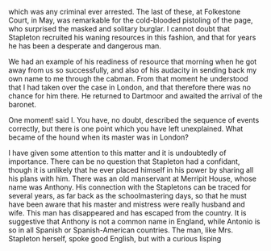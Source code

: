 which was any criminal ever arrested. The last of these, at Folkestone
Court, in May, was remarkable for the cold-blooded pistoling of the
page, who surprised the masked and solitary burglar. I cannot doubt that
Stapleton recruited his waning resources in this fashion, and that for
years he has been a desperate and dangerous man.

We had an example of his readiness of resource that morning when he
got away from us so successfully, and also of his audacity in sending
back my own name to me through the cabman. From that moment he
understood that I had taken over the case in London, and that therefore
there was no chance for him there. He returned to Dartmoor and awaited
the arrival of the baronet.

One moment! said I. You have, no doubt, described the sequence of
events correctly, but there is one point which you have left
unexplained. What became of the hound when its master was in London?

I have given some attention to this matter and it is undoubtedly of
importance. There can be no question that Stapleton had a confidant,
though it is unlikely that he ever placed himself in his power by
sharing all his plans with him. There was an old manservant at Merripit
House, whose name was Anthony. His connection with the Stapletons can be
traced for several years, as far back as the schoolmastering days, so
that he must have been aware that his master and mistress were really
husband and wife. This man has disappeared and has escaped from the
country. It is suggestive that Anthony is not a common name in England,
while Antonio is so in all Spanish or Spanish-American countries. The
man, like Mrs. Stapleton herself, spoke good English, but with a curious
lisping

